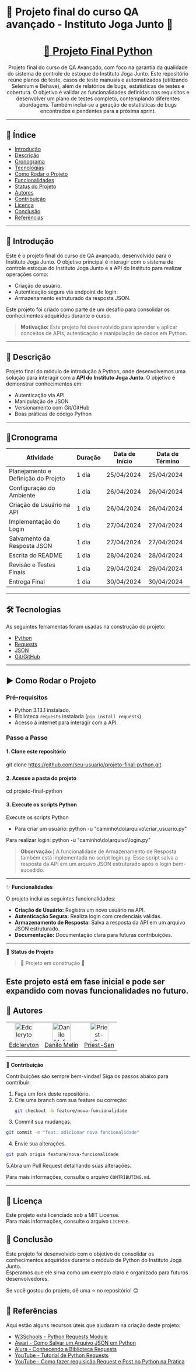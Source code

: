 # 🚀 Projeto final do curso  QA avançado - Instituto Joga Junto 🐍

<h1 align="center">
  <a href="https://github.com/seu-usuario/projeto-final-python">🔗 Projeto Final Python</a>
</h1>
<p align="center">Projeto final do curso de QA Avançado, com foco na garantia da qualidade do sistema de controle de estoque do Instituto Joga Junto. Este repositório reúne planos de teste, casos de teste manuais e automatizados (utilizando Selenium e Behave), além de relatórios de bugs, estatísticas de testes e cobertura. O objetivo é validar as funcionalidades definidas nos requisitos e desenvolver um plano de testes completo, contemplando diferentes abordagens. Também inclui-se a geração de estatísticas de bugs encontrados e pendentes para a próxima sprint.</p>

---

## 📝 Índice
- [Introdução](#introdução)
- [Descrição](#descrição)
- [Cronograma](#cronograma)
- [Tecnologias](#tecnologias)
- [Como Rodar o Projeto](#como-rodar-o-projeto)
- [Funcionalidades](#funcionalidades)
- [Status do Projeto](#status-do-projeto)
- [Autores](#autores)
- [Contribuição](#contribuição)
- [Licença](#licença)
- [Conclusão](#conclusãolicença)
- [Referências](#Referências)

---

## 🌟 Introdução

Este é o projeto final do curso de QA avançado, desenvolvido para o Instituto Joga Junto. O objetivo principal é interagir com o sistema de controle estoque do Instituto Joga Junto e a API do Instituto para realizar operações como:

- Criação de usuário.
- Autenticação segura via endpoint de login.
- Armazenamento estruturado da resposta JSON.

Este projeto foi criado como parte de um desafio para consolidar os conhecimentos adquiridos durante o curso.

> **Motivação:** Este projeto foi desenvolvido para aprender e aplicar conceitos de APIs, autenticação e manipulação de dados em Python.

---

## 📌 Descrição
Projeto final do módulo de introdução à Python, onde desenvolvemos uma solução para interagir com a **API do Instituto Joga Junto**. O objetivo é demonstrar conhecimentos em:
- Autenticação via API
- Manipulação de JSON
- Versionamento com Git/GitHub
- Boas práticas de código Python

---

## 📅Cronograma

| Atividade                          | Duração | Data de Início | Data de Término |
|------------------------------------|---------|----------------|-----------------|
| Planejamento e Definição do Projeto| 1 dia   | 25/04/2024     | 25/04/2024      |
| Configuração do Ambiente           | 1 dia   | 26/04/2024     | 26/04/2024      |
| Criação de Usuário na API          | 1 dia   | 26/04/2024     | 26/04/2024      |
| Implementação do Login             | 1 dia   | 27/04/2024     | 27/04/2024      |
| Salvamento da Resposta JSON        | 1 dia   | 27/04/2024     | 27/04/2024      |
| Escrita do README                  | 1 dia   | 28/04/2024     | 28/04/2024      |
| Revisão e Testes Finais            | 1 dia   | 29/04/2024     | 29/04/2024      |
| Entrega Final                      | 1 dia   | 30/04/2024     | 30/04/2024      |

---
## 🛠 Tecnologias

As seguintes ferramentas foram usadas na construção do projeto:

- [Python](https://www.python.org/)
- [Requests](https://docs.python-requests.org/en/latest/)
- [JSON](https://www.json.org/json-en.html)
- [Git/GitHub](https://github.com/)

---
## ▶️ Como Rodar o Projeto

### Pré-requisitos
- Python 3.13.1 instalado.
- Biblioteca `requests` instalada (`pip install requests`).
- Acesso à internet para interagir com a API.

### Passo a Passo

#### 1. Clone este repositório

git clone https://github.com/seu-usuario/projeto-final-python.git

#### 2. Acesse a pasta do projeto

cd projeto-final-python

#### 3. Execute os scripts Python

Execute os scripts Python

- Para criar um usuário:
python -u "caminho\do\arquivo\criar_usuario.py"

Para realizar login:
python -u "caminho\do\arquivo\login.py"

> **Observação:**) A funcionalidade de Armazenamento de Resposta também está implementada no script login.py. Esse script salva a resposta da API em um arquivo JSON estruturado após o login bem-sucedido.
---

✨ **Funcionalidades**

O projeto inclui as seguintes funcionalidades:

- **Criação de Usuário:** Registra um novo usuário na API.
- **Autenticação Segura:** Realiza login com credenciais válidas.
- **Armazenamento de Resposta:** Salva a resposta da API em um arquivo JSON estruturado.
- **Documentação:** Documentação clara para futuras contribuições.

---

🚧 **Status do Projeto**

> :construction: Projeto em construção :construction:

Este projeto está em fase inicial e pode ser expandido com novas funcionalidades no futuro.
---

## 🙌 Autores

<table>
  <tr>
    <td align="center">
      <a href="https://github.com/Edcleryton">
        <img src="https://avatars.githubusercontent.com/u/134793465?v=4" width="50px" alt="Edcleryton"/>
      </a>
      <br/>
      <a href="https://github.com/Edcleryton">Edcleryton</a>
    </td>
    <td align="center">
      <a href="https://github.com/daniloMelin">
        <img src="https://avatars.githubusercontent.com/u/127984038?v=4" width="50px" alt="Danilo Melin"/>
      </a>
      <br/>
      <a href="https://github.com/daniloMelin">Danilo Melin</a>
    </td>
    <td align="center">
      <a href="https://github.com/Priest-San">
        <img src="https://avatars.githubusercontent.com/u/204785556?v=4" width="50px" alt="Priest-San"/>
      </a>
      <br/>
      <a href="https://github.com/Priest-San">Priest-San</a>
    </td>
  </tr>
</table>

---

👥 **Contribuição**

Contribuições são sempre bem-vindas! Siga os passos abaixo para contribuir:

1. Faça um fork deste repositório.
2. Crie uma branch com sua feature ou correção:
   ```bash
   git checkout -b feature/nova-funcionalidade
3. Commit sua mudanças.   
```bash
git commit -m "feat: adicionar nova funcionalidade"
```
4. Envie sua alterações.
```bash
git push origin feature/nova-funcionalidade
```
5.Abra um Pull Request detalhando suas alterações.

Para mais informações, consulte o arquivo `CONTRIBUTING.md`.

---
## 📜 Licença

Este projeto está licenciado sob a MIT License.  
Para mais informações, consulte o arquivo `LICENSE`.

## 🎯 Conclusão

Este projeto foi desenvolvido com o objetivo de consolidar os conhecimentos adquiridos durante o módulo de Python do Instituto Joga Junto.  
Esperamos que ele sirva como um exemplo claro e organizado para futuros desenvolvedores.

Se você gostou do projeto, dê uma ⭐ no repositório! 😊

## 🔗 Referências

Aqui estão alguns recursos úteis que ajudaram na criação deste projeto:

- [W3Schools - Python Requests Module](https://www.w3schools.com/python/module_requests.asp)
- [Awari - Como Salvar um Arquivo JSON em Python](https://awari.com.br/python-como-salvar-um-arquivo-json/)
- [Alura - Conhecendo a Biblioteca Requests](https://www.alura.com.br/conteudo/python-apis-conhecendo-biblioteca-requests?srsltid=AfmBOoq52NsjnkbJBtx0rsRjgUNU1334E774tHFPC2mZMhX8NOv0ehcN)
- [YouTube - Tutorial de Python Requests](https://www.youtube.com/watch?v=Qm1soSIsAKM)
- [YouTube - Como fazer requisição Request e Post no Python na Pratica](https://www.youtube.com/watch?v=rmKTXWxgSto)

